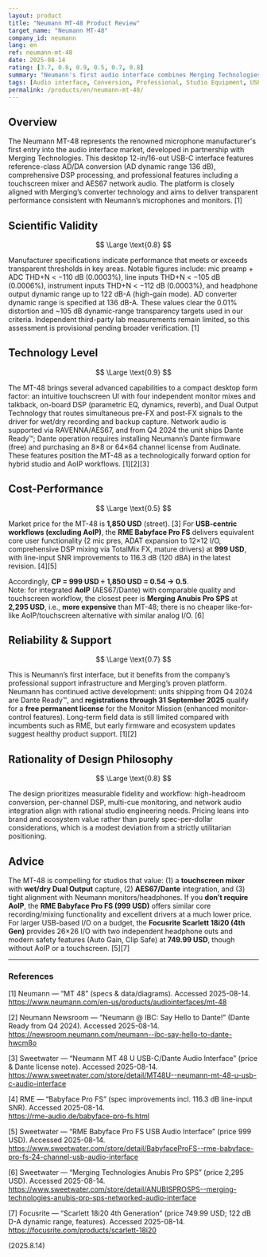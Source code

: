 ```yaml
---
layout: product
title: "Neumann MT-48 Product Review"
target_name: "Neumann MT-48"
company_id: neumann
lang: en
ref: neumann-mt-48
date: 2025-08-14
rating: [3.7, 0.8, 0.9, 0.5, 0.7, 0.8]
summary: "Neumann's first audio interface combines Merging Technologies conversion with professional features but faces significant cost-performance challenges against established competitors"
tags: [Audio interface, Conversion, Professional, Studio Equipment, USB-C]
permalink: /products/en/neumann-mt-48/
---
```

## Overview

The Neumann MT-48 represents the renowned microphone manufacturer's first entry into the audio interface market, developed in partnership with Merging Technologies. This desktop 12-in/16-out USB-C interface features reference-class AD/DA conversion (AD dynamic range 136 dB), comprehensive DSP processing, and professional features including a touchscreen mixer and AES67 network audio. The platform is closely aligned with Merging’s converter technology and aims to deliver transparent performance consistent with Neumann’s microphones and monitors. [1]

## Scientific Validity

$$ \Large \text{0.8} $$

Manufacturer specifications indicate performance that meets or exceeds transparent thresholds in key areas. Notable figures include: mic preamp + ADC THD+N < −110 dB (0.0003%), line inputs THD+N < −105 dB (0.0006%), instrument inputs THD+N < −112 dB (0.0003%), and headphone output dynamic range up to 122 dB-A (high-gain mode). AD converter dynamic range is specified at 136 dB-A. These values clear the 0.01% distortion and ~105 dB dynamic-range transparency targets used in our criteria. Independent third-party lab measurements remain limited, so this assessment is provisional pending broader verification. [1]

## Technology Level

$$ \Large \text{0.9} $$

The MT-48 brings several advanced capabilities to a compact desktop form factor: an intuitive touchscreen UI with four independent monitor mixes and talkback, on-board DSP (parametric EQ, dynamics, reverb), and Dual Output Technology that routes simultaneous pre-FX and post-FX signals to the driver for wet/dry recording and backup capture. Network audio is supported via RAVENNA/AES67, and from Q4 2024 the unit ships Dante Ready™; Dante operation requires installing Neumann’s Dante firmware (free) and purchasing an 8×8 or 64×64 channel license from Audinate. These features position the MT-48 as a technologically forward option for hybrid studio and AoIP workflows. [1][2][3]

## Cost-Performance

$$ \Large \text{0.5} $$

Market price for the MT-48 is **1,850 USD** (street). [3] For **USB-centric workflows (excluding AoIP)**, the **RME Babyface Pro FS** delivers equivalent core user functionality (2 mic pres, ADAT expansion to 12×12 I/O, comprehensive DSP mixing via TotalMix FX, mature drivers) at **999 USD**, with line-input SNR improvements to 116.3 dB (120 dBA) in the latest revision. [4][5] 

Accordingly, **CP = 999 USD ÷ 1,850 USD = 0.54 → 0.5**.  
Note: for integrated **AoIP** (AES67/Dante) with comparable quality and touchscreen workflow, the closest peer is **Merging Anubis Pro SPS** at **2,295 USD**, i.e., **more expensive** than MT-48; there is no cheaper like-for-like AoIP/touchscreen alternative with similar analog I/O. [6]

## Reliability & Support

$$ \Large \text{0.7} $$

This is Neumann’s first interface, but it benefits from the company’s professional support infrastructure and Merging’s proven platform. Neumann has continued active development: units shipping from Q4 2024 are Dante Ready™, and **registrations through 31 September 2025** qualify for a **free permanent license** for the Monitor Mission (enhanced monitor-control features). Long-term field data is still limited compared with incumbents such as RME, but early firmware and ecosystem updates suggest healthy product support. [1][2]

## Rationality of Design Philosophy

$$ \Large \text{0.8} $$

The design prioritizes measurable fidelity and workflow: high-headroom conversion, per-channel DSP, multi-cue monitoring, and network audio integration align with rational studio engineering needs. Pricing leans into brand and ecosystem value rather than purely spec-per-dollar considerations, which is a modest deviation from a strictly utilitarian positioning.

## Advice

The MT-48 is compelling for studios that value: (1) a **touchscreen mixer** with **wet/dry Dual Output** capture, (2) **AES67/Dante** integration, and (3) tight alignment with Neumann monitors/headphones. If you **don’t require AoIP**, the **RME Babyface Pro FS (999 USD)** offers similar core recording/mixing functionality and excellent drivers at a much lower price. For larger USB-based I/O on a budget, the **Focusrite Scarlett 18i20 (4th Gen)** provides 26×26 I/O with two independent headphone outs and modern safety features (Auto Gain, Clip Safe) at **749.99 USD**, though without AoIP or a touchscreen. [5][7]

---

### References

[1] Neumann — “MT 48” (specs & data/diagrams). Accessed 2025-08-14.  
https://www.neumann.com/en-us/products/audiointerfaces/mt-48

[2] Neumann Newsroom — “Neumann @ IBC: Say Hello to Dante!” (Dante Ready from Q4 2024). Accessed 2025-08-14.  
https://newsroom.neumann.com/neumann--ibc-say-hello-to-dante-hwcm8o

[3] Sweetwater — “Neumann MT 48 U USB-C/Dante Audio Interface” (price & Dante license note). Accessed 2025-08-14.  
https://www.sweetwater.com/store/detail/MT48U--neumann-mt-48-u-usb-c-audio-interface

[4] RME — “Babyface Pro FS” (spec improvements incl. 116.3 dB line-input SNR). Accessed 2025-08-14.  
https://rme-audio.de/babyface-pro-fs.html

[5] Sweetwater — “RME Babyface Pro FS USB Audio Interface” (price 999 USD). Accessed 2025-08-14.  
https://www.sweetwater.com/store/detail/BabyfaceProFS--rme-babyface-pro-fs-24-channel-usb-audio-interface

[6] Sweetwater — “Merging Technologies Anubis Pro SPS” (price 2,295 USD). Accessed 2025-08-14.  
https://www.sweetwater.com/store/detail/ANUBISPROSPS--merging-technologies-anubis-pro-sps-networked-audio-interface

[7] Focusrite — “Scarlett 18i20 4th Generation” (price 749.99 USD; 122 dB D-A dynamic range, features). Accessed 2025-08-14.  
https://focusrite.com/products/scarlett-18i20

(2025.8.14)

